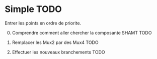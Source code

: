 # Simple TODO

Entrer les points en ordre de priorite.

0) Comprendre comment aller chercher la composante SHAMT TODO

1) Remplacer les Mux2 par des Mux4 TODO 

2) Effectuer les nouveaux branchements TODO
